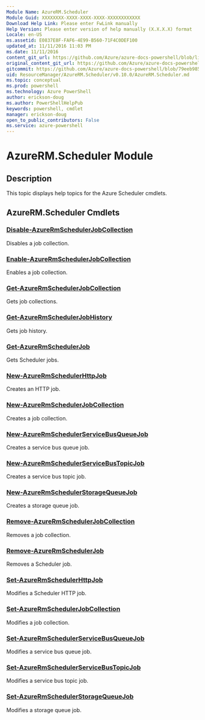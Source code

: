 ```yaml
---
Module Name: AzureRM.Scheduler
Module Guid: XXXXXXXX-XXXX-XXXX-XXXX-XXXXXXXXXXXX
Download Help Link: Please enter FwLink manually
Help Version: Please enter version of help manually (X.X.X.X) format
Locale: en-US
ms.assetid: E0837E8F-FAF6-4E99-B560-71F4C0DEF100
updated_at: 11/11/2016 11:03 PM
ms.date: 11/11/2016
content_git_url: https://github.com/Azure/azure-docs-powershell/blob/live/azureps-cmdlets-docs/ResourceManager/AzureRM.Scheduler/v0.10.0/AzureRM.Scheduler.md
original_content_git_url: https://github.com/Azure/azure-docs-powershell/blob/live/azureps-cmdlets-docs/ResourceManager/AzureRM.Scheduler/v0.10.0/AzureRM.Scheduler.md
gitcommit: https://github.com/Azure/azure-docs-powershell/blob/79eeb985ea480979357fb4695832a0c3d29a48bf/azureps-cmdlets-docs/ResourceManager/AzureRM.Scheduler/v0.10.0/AzureRM.Scheduler.md
uid: ResourceManager/AzureRM.Scheduler/v0.10.0/AzureRM.Scheduler.md
ms.topic: conceptual
ms.prod: powershell
ms.technology: Azure PowerShell
author: erickson-doug
ms.author: PowerShellHelpPub
keywords: powershell, cmdlet
manager: erickson-doug
open_to_public_contributors: False
ms.service: azure-powershell
---
```


# AzureRM.Scheduler Module
## Description
This topic displays help topics for the Azure Scheduler cmdlets.

## AzureRM.Scheduler Cmdlets
### [Disable-AzureRmSchedulerJobCollection](Disable-AzureRmSchedulerJobCollection.md)
Disables a job collection.


### [Enable-AzureRmSchedulerJobCollection](Enable-AzureRmSchedulerJobCollection.md)
Enables a job collection.


### [Get-AzureRmSchedulerJobCollection](Get-AzureRmSchedulerJobCollection.md)
Gets job collections.


### [Get-AzureRmSchedulerJobHistory](Get-AzureRmSchedulerJobHistory.md)
Gets job history.


### [Get-AzureRmSchedulerJob](Get-AzureRmSchedulerJob.md)
Gets Scheduler jobs.


### [New-AzureRmSchedulerHttpJob](New-AzureRmSchedulerHttpJob.md)
Creates an HTTP job.


### [New-AzureRmSchedulerJobCollection](New-AzureRmSchedulerJobCollection.md)
Creates a job collection.


### [New-AzureRmSchedulerServiceBusQueueJob](New-AzureRmSchedulerServiceBusQueueJob.md)
Creates a service bus queue job.


### [New-AzureRmSchedulerServiceBusTopicJob](New-AzureRmSchedulerServiceBusTopicJob.md)
Creates a service bus topic job.


### [New-AzureRmSchedulerStorageQueueJob](New-AzureRmSchedulerStorageQueueJob.md)
Creates a storage queue job.


### [Remove-AzureRmSchedulerJobCollection](Remove-AzureRmSchedulerJobCollection.md)
Removes a job collection.


### [Remove-AzureRmSchedulerJob](Remove-AzureRmSchedulerJob.md)
Removes a Scheduler job.


### [Set-AzureRmSchedulerHttpJob](Set-AzureRmSchedulerHttpJob.md)
Modifies a Scheduler HTTP job.


### [Set-AzureRmSchedulerJobCollection](Set-AzureRmSchedulerJobCollection.md)
Modifies a job collection.


### [Set-AzureRmSchedulerServiceBusQueueJob](Set-AzureRmSchedulerServiceBusQueueJob.md)
Modifies a service bus queue job.


### [Set-AzureRmSchedulerServiceBusTopicJob](Set-AzureRmSchedulerServiceBusTopicJob.md)
Modifies a service bus topic job.


### [Set-AzureRmSchedulerStorageQueueJob](Set-AzureRmSchedulerStorageQueueJob.md)
Modifies a storage queue job.



